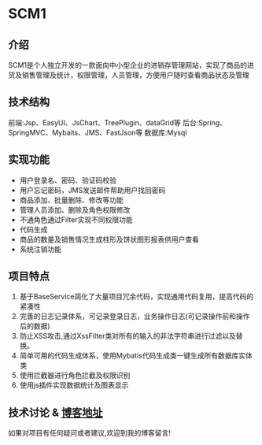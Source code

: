 # SCM1

## 介绍
SCM1是个人独立开发的一款面向中小型企业的进销存管理网站，实现了商品的进货及销售管理及统计，权限管理，人员管理，方便用户随时查看商品状态及管理

## 技术结构
前端:Jsp、EasyUI、JsChart、TreePlugin、dataGrid等
后台:Spring、SpringMVC、Mybaits、JMS、FastJson等
数据库:Mysql

## 实现功能
* 用户登录名、密码、验证码校验
* 用户忘记密码，JMS发送邮件帮助用户找回密码
* 商品添加、批量删除、修改等功能
* 管理人员添加、删除及角色权限修改
* 不通角色通过Filter实现不同权限功能
* 代码生成
* 商品的数量及销售情况生成柱形及饼状图形报表供用户查看
* 系统注销功能

## 项目特点
1. 基于BaseService简化了大量项目冗余代码，实现通用代码复用，提高代码的紧凑性
2. 完善的日志记录体系，可记录登录日志，业务操作日志(可记录操作前和操作后的数据)
3. 防止XSS攻击,通过XssFilter类对所有的输入的非法字符串进行过滤以及替换。
8. 简单可用的代码生成体系，使用Mybatis代码生成类一键生成所有数据库实体类
9. 使用拦截器进行角色拦截及权限识别
10. 使用js插件实现数据统计及图表显示

## 技术讨论 & [博客地址](http://www.jacknolfskin.top/)

如果对项目有任何疑问或者建议,欢迎到我的博客留言!
